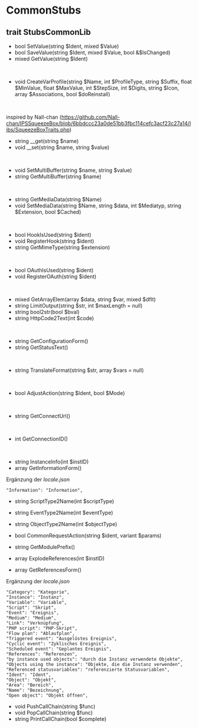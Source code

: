 # CommonStubs

## trait StubsCommonLib

- bool SetValue(string $Ident, mixed $Value)<br>
- bool SaveValue(string $Ident, mixed $Value, bool &$IsChanged)<br>
- mixed GetValue(string $Ident)<br>
<br>

- void CreateVarProfile(string $Name, int $ProfileType, string $Suffix, float $MinValue, float $MaxValue, int $StepSize, int $Digits, string $Icon, array $Associations, bool $doReinstall)<br>
<br>

inspired by Nall-chan (https://github.com/Nall-chan/IPSSqueezeBox/blob/6bbdccc23a0de51bb3fbc114cefc3acf23c27a14/libs/SqueezeBoxTraits.php)<br>
- string __get(string $name)<br>
- void __set(string $name, string $value)<br>
<br>

- void SetMultiBuffer(string $name, string $value)<br>
- string GetMultiBuffer(string $name)<br>
<br>

- string GetMediaData(string $Name)<br>
- void SetMediaData(string $Name, string $data, int $Mediatyp, string $Extension, bool $Cached)<br>
<br>

- bool HookIsUsed(string $ident)<br>
- void RegisterHook(string $ident)<br>
- string GetMimeType(string $extension)<br>
<br>

- bool OAuthIsUsed(string $ident)<br>
- void RegisterOAuth(string $ident)<br>
<br>

- mixed GetArrayElem(array $data, string $var, mixed $dflt)<br>
- string LimitOutput(string $str, int $maxLength = null)<br>
- string bool2str(bool $bval)<br>
- string HttpCode2Text(int $code)<br>
<br>

- string GetConfigurationForm()<br>
- string GetStatusText()<br>
<br>

- string TranslateFormat(string $str, array $vars = null)<br>
<br>

- bool AdjustAction(string $Ident, bool $Mode)<br>
<br>

- string GetConnectUrl()<br>
<br>

- int GetConnectionID()<br>
<br>

- string InstanceInfo(int $instID)<br>
- array GetInformationForm()<br>

Ergänzung der *locale.json*
```
"Information": "Information",
```

- string ScriptType2Name(int $scriptType)<br>
- string EventType2Name(int $eventType)<br>
- string ObjectType2Name(int $objectType)<br>

- bool CommonRequestAction(string $ident, variant $params)<br>

- string GetModulePrefix()<br>

- array ExplodeReferences(int $instID)<br>
- array GetReferencesForm()<br>

Ergänzung der *locale.json*
```
"Category": "Kategorie",
"Instance": "Instanz",
"Variable": "Variable",
"Script": "Skript",
"Event": "Ereignis",
"Medium": "Medium",
"Link": "Verknüpfung",
"PHP script": "PHP-Skript",
"Flow plan": "Ablaufplan",
"Triggered event": "Ausgelöstes Ereignis",
"Cyclic event": "Zyklisches Ereignis",
"Scheduled event": "Geplantes Ereignis",
"References": "Referenzen",
"by instance used objects": "durch die Instanz verwendete Objekte",
"Objects using the instance": "Objekte, die die Instanz verwenden",
"Referenced statusvariables": "referenzierte Statusvariablen",
"Ident": "Ident",
"Object": "Objekt",
"Area": "Bereich",
"Name": "Bezeichnung",
"Open object": "Objekt öffnen",
```

- void PushCallChain(string $func)<br>
- void PopCallChain(string $func)<br>
- string PrintCallChain(bool $complete)<br>

